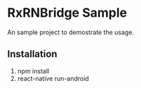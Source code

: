 # RxRNBridge Sample

An sample project to demostrate the usage.

## Installation

1. npm install
2. react-native run-android